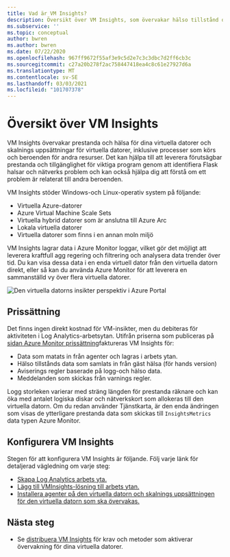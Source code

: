 ```yaml
---
title: Vad är VM Insights?
description: Översikt över VM Insights, som övervakar hälso tillstånd och prestanda för virtuella Azure-datorer och identifierar och mappar program komponenter och deras beroenden automatiskt.
ms.subservice: ''
ms.topic: conceptual
author: bwren
ms.author: bwren
ms.date: 07/22/2020
ms.openlocfilehash: 967ff9672f55af3e9c5d2e7c3c3dbc7d2ff6cb3c
ms.sourcegitcommit: c27a20b278f2ac758447418ea4c8c61e27927d6a
ms.translationtype: MT
ms.contentlocale: sv-SE
ms.lasthandoff: 03/03/2021
ms.locfileid: "101707378"
---
```

# <a name="overview-of-vm-insights"></a>Översikt över VM Insights

VM Insights övervakar prestanda och hälsa för dina virtuella datorer och skalnings uppsättningar för virtuella datorer, inklusive processer som körs och beroenden för andra resurser. Det kan hjälpa till att leverera förutsägbar prestanda och tillgänglighet för viktiga program genom att identifiera Flask halsar och nätverks problem och kan också hjälpa dig att förstå om ett problem är relaterat till andra beroenden.

VM Insights stöder Windows-och Linux-operativ system på följande:

- Virtuella Azure-datorer
- Azure Virtual Machine Scale Sets
- Virtuella hybrid datorer som är anslutna till Azure Arc
- Lokala virtuella datorer
- Virtuella datorer som finns i en annan moln miljö
  

VM Insights lagrar data i Azure Monitor loggar, vilket gör det möjligt att leverera kraftfull agg regering och filtrering och analysera data trender över tid. Du kan visa dessa data i en enda virtuell dator från den virtuella datorn direkt, eller så kan du använda Azure Monitor för att leverera en sammanställd vy över flera virtuella datorer.

![Den virtuella datorns insikter perspektiv i Azure Portal](media/vminsights-overview/vminsights-azmon-directvm.png)


## <a name="pricing"></a>Prissättning
Det finns ingen direkt kostnad för VM-insikter, men du debiteras för aktiviteten i Log Analytics-arbetsytan. Utifrån priserna som publiceras på [sidan Azure Monitor prissättning](https://azure.microsoft.com/pricing/details/monitor/)faktureras VM Insights för:

- Data som matats in från agenter och lagras i arbets ytan.
- Hälso tillstånds data som samlats in från gäst hälsa (för hands version)
- Aviserings regler baserade på logg-och hälso data.
- Meddelanden som skickas från varnings regler.

Logg storleken varierar med sträng längden för prestanda räknare och kan öka med antalet logiska diskar och nätverkskort som allokeras till den virtuella datorn. Om du redan använder Tjänstkarta, är den enda ändringen som visas de ytterligare prestanda data som skickas till `InsightsMetrics` data typen Azure Monitor.


## <a name="configuring-vm-insights"></a>Konfigurera VM Insights
Stegen för att konfigurera VM Insights är följande. Följ varje länk för detaljerad vägledning om varje steg:

- [Skapa Log Analytics arbets yta.](./vminsights-configure-workspace.md#create-log-analytics-workspace)
- [Lägg till VMInsights-lösning till arbets ytan.](./vminsights-configure-workspace.md#add-vminsights-solution-to-workspace)
- [Installera agenter på den virtuella datorn och skalnings uppsättningen för den virtuella datorn som ska övervakas.](./vminsights-enable-overview.md)



## <a name="next-steps"></a>Nästa steg

- Se [distribuera VM Insights](./vminsights-enable-overview.md) för krav och metoder som aktiverar övervakning för dina virtuella datorer.
